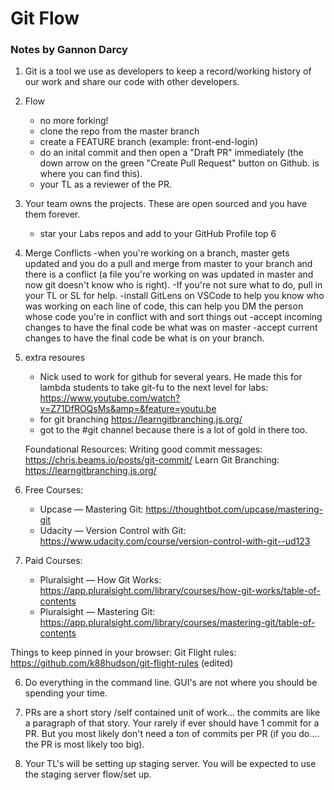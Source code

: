 # Git Flow

### Notes by Gannon Darcy

1. Git is a tool we use as developers to keep a record/working history of our work and share our code with other developers.

2. Flow
   - no more forking!
   - clone the repo from the master branch
   - create a FEATURE branch (example: front-end-login)
   - do an inital commit and then open a "Draft PR" immediately (the down arrow on the green "Create Pull Request" button on Github. is where you can find this).
   - your TL as a reviewer of the PR.
3. Your team owns the projects. These are open sourced and you have them forever.

   - star your Labs repos and add to your GitHub Profile top 6

4. Merge Conflicts
   -when you're working on a branch, master gets updated and you do a pull and merge from master to your branch and there is a conflict (a file you're working on was updated in master and now git doesn't know who is right).
   -If you're not sure what to do, pull in your TL or SL for help.
   -install GitLens on VSCode to help you know who was working on each line of code, this can help you DM the person whose code you're in conflict with and sort things out
   -accept incoming changes to have the final code be what was on master
   -accept current changes to have the final code be what is on your branch.

5. extra resoures

   - Nick used to work for github for several years. He made this for lambda students to take git-fu to the next level for labs: https://www.youtube.com/watch?v=Z71DfROQsMs&amp=&feature=youtu.be
   - for git branching https://learngitbranching.js.org/
   - got to the #git channel because there is a lot of gold in there too.

   Foundational Resources:
   Writing good commit messages: https://chris.beams.io/posts/git-commit/
   Learn Git Branching: https://learngitbranching.js.org/

6. Free Courses:

   - Upcase — Mastering Git: https://thoughtbot.com/upcase/mastering-git
   - Udacity — Version Control with Git: https://www.udacity.com/course/version-control-with-git--ud123

7. Paid Courses:
   - Pluralsight — How Git Works: https://app.pluralsight.com/library/courses/how-git-works/table-of-contents
   - Pluralsight — Mastering Git: https://app.pluralsight.com/library/courses/mastering-git/table-of-contents

Things to keep pinned in your browser:
Git Flight rules: https://github.com/k88hudson/git-flight-rules (edited)

6. Do everything in the command line. GUI's are not where you should be spending your time.

7. PRs are a short story /self contained unit of work... the commits are like a paragraph of that story. Your rarely if ever should have 1 commit for a PR. But you most likely don't need a ton of commits per PR (if you do.... the PR is most likely too big).

8. Your TL's will be setting up staging server. You will be expected to use the staging server flow/set up.
